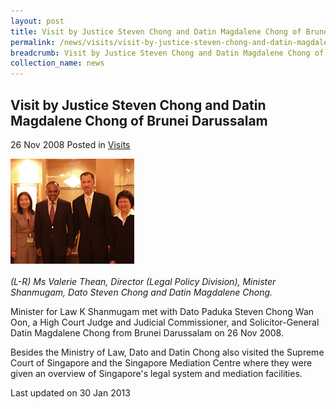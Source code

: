```yaml
---
layout: post
title: Visit by Justice Steven Chong and Datin Magdalene Chong of Brunei Darussalam
permalink: /news/visits/visit-by-justice-steven-chong-and-datin-magdalene-chong-of-brunei-darussalam/
breadcrumb: Visit by Justice Steven Chong and Datin Magdalene Chong of Brunei Darussalam
collection_name: news
---
```


<style>
.image {width: 400px;}
.image img {max-width: 100%;}
</style>

Visit by Justice Steven Chong and Datin Magdalene Chong of Brunei Darussalam
---

26 Nov 2008 Posted in [Visits](/news/visits/)

<div class="image"><img src="/images/visit-by-justice-steven-chong.jpg/"></div><br>
<i>(L-R) Ms Valerie Thean, Director (Legal Policy Division), Minister Shanmugam, Dato Steven Chong and Datin Magdalene Chong.</i>

Minister for Law K Shanmugam met with Dato Paduka Steven Chong Wan Oon, a High Court Judge and Judicial Commissioner, and Solicitor-General Datin Magdalene Chong from Brunei Darussalam on 26 Nov 2008.

Besides the Ministry of Law, Dato and Datin Chong also visited the Supreme Court of Singapore and the Singapore Mediation Centre where they were given an overview of Singapore's legal system and mediation facilities.

<p class="right-side-updated">Last updated on 30 Jan 2013</p>
